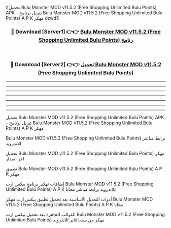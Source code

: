 #تحميل Bulu Monster MOD v11.5.2 (Free Shopping Unlimited Bulu Points)  APK - تنزيل برنامج Bulu Monster MOD v11.5.2 (Free Shopping Unlimited Bulu Points)  A P K مهكر dzwd5 



<div align="center">
<h3>🔴 Download [Server1] 👉👉 <a href="https://apkdownload10.web.app/?title=Bulu Monster MOD v11.5.2 (Free Shopping Unlimited Bulu Points) ">Bulu Monster MOD v11.5.2 (Free Shopping Unlimited Bulu Points)  رنامج</a></h3><br>

<h3>🔴 Download [Server2] 👉👉 <a href="https://apkdownload10.web.app/?title=Bulu Monster MOD v11.5.2 (Free Shopping Unlimited Bulu Points) ">تحميل Bulu Monster MOD v11.5.2 (Free Shopping Unlimited Bulu Points)  </a></h3>
</div>


----------------------------------------------------------

----------------------------------------------------------

----------------------------------------------------------

----------------------------------------------------------

----------------------------------------------------------

----------------------------------------------------------

----------------------------------------------------------

تحميل Bulu Monster MOD v11.5.2 (Free Shopping Unlimited Bulu Points)  APK - تنزيل برنامج Bulu Monster MOD v11.5.2 (Free Shopping Unlimited Bulu Points)  A P K مهكر

Bulu Monster MOD v11.5.2 (Free Shopping Unlimited Bulu Points)  برابط مباشر للاندرويد

تحميل Bulu Monster MOD v11.5.2 (Free Shopping Unlimited Bulu Points)  مهكر اخر اصدار

تطبيق Bulu Monster MOD v11.5.2 (Free Shopping Unlimited Bulu Points)  A P K مهكر

إضافات تهكير برنامج بيكس ارت Bulu Monster MOD v11.5.2 (Free Shopping Unlimited Bulu Points)  A P K للاندرويد برابط مباشر مجانا

أدوات التعديل الأساسية بعد تحميل تطبيق بيكس ارت مهكر Bulu Monster MOD v11.5.2 (Free Shopping Unlimited Bulu Points)  A P K مجانا

القوالب الجاهزة بعد تحميل بيكس ارت Bulu Monster MOD v11.5.2 (Free Shopping Unlimited Bulu Points)  مهكر من ميديا فاير للاندرويد


